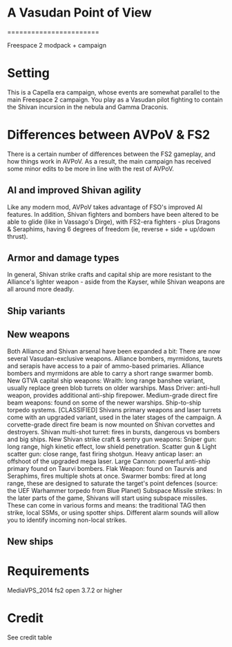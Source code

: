 A Vasudan Point of View
=======================
=======================

Freespace 2 modpack + campaign

Setting
=======
This is a Capella era campaign, whose events are somewhat parallel to the main Freespace 2 campaign.
You play as a Vasudan pilot fighting to contain the Shivan incursion in the nebula and Gamma Draconis.


Differences between AVPoV & FS2
===============================
There is a certain number of differences between the FS2 gameplay, and how things work in AVPoV.
As a result, the main campaign has received some minor edits to be more in line with the rest of AVPoV.

AI and improved Shivan agility
------------------------------
Like any modern mod, AVPoV takes advantage of FSO's improved AI features. In addition, Shivan fighters and
bombers have been altered to be able to glide (like in Vassago's Dirge), with FS2-era fighters - plus Dragons
& Seraphims, having 6 degrees of freedom (ie, reverse + side + up/down thrust).


Armor and damage types
----------------------
In general, Shivan strike crafts and capital ship are more resistant to the Alliance's lighter weapon -
aside from the Kayser, while Shivan weapons are all around more deadly.

Ship variants
-------------

New weapons
-----------
Both Alliance and Shivan arsenal have been expanded a bit:
  There are now several Vasudan-exclusive weapons.
  Alliance bombers, myrmidons, taurets and serapis have access to a pair of ammo-based primaries.
  Alliance bombers and myrmidons are able to carry a short range swarmer bomb.
  New GTVA capital ship weapons:
    Wraith: long range banshee variant, usually replace green blob turrets on older warships.
    Mass Driver: anti-hull weapon, provides additional anti-ship firepower.
    Medium-grade direct fire beam weapons: found on some of the newer warships.
    Ship-to-ship torpedo systems.
    [CLASSIFIED]
  Shivans primary weapons and laser turrets come with an upgraded variant, used in the later stages of the campaign.
  A corvette-grade direct fire beam is now mounted on Shivan corvettes and destroyers.
  Shivan multi-shot turret: fires in bursts, dangerous vs bombers and big ships.
  New Shivan strike craft & sentry gun weapons:
    Sniper gun: long range, high kinetic effect, low shield penetration.
    Scatter gun & Light scatter gun: close range, fast firing shotgun.
    Heavy anticap laser: an offshoot of the upgraded mega laser.
    Large Cannon: powerful anti-ship primary found on Taurvi bombers.
    Flak Weapon: found on Taurvis and Seraphims, fires multiple shots at once.
    Swarmer bombs: fired at long range, these are designed to saturate the target's point defences (source: the UEF Warhammer torpedo from Blue Planet)
  Subspace Missile strikes:
    In the later parts of the game, Shivans will start using subspace missiles.
    These can come in various forms and means:  the traditional TAG then strike, local SSMs, or using spotter ships.
    Different alarm sounds will allow you to identify incoming non-local strikes.

New ships
---------


Requirements
============
MediaVPS_2014
fs2 open 3.7.2 or higher


Credit
======
See credit table
